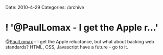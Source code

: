 Date: 2010-4-29
Categories: /archive

# ! '@PaulLomax - I get the Apple r...'

@<a href="http://twitter.com/PaulLomax" class="aktt_username">PaulLomax</a> - I get the Apple reluctance, but what about backing web standards? HTML, CSS, Javascript have a future - go to it.
